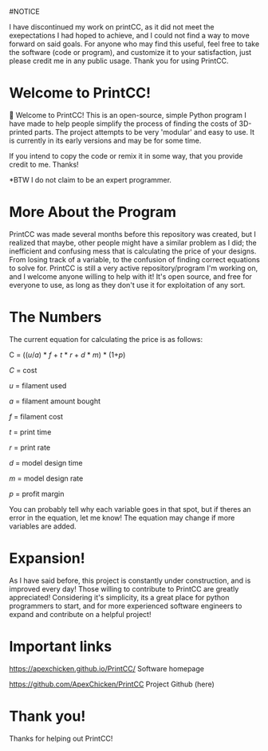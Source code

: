 #NOTICE

I have discontinued my work on printCC, as it did not meet the exepectations I had hoped to achieve, and I could not find a way to move forward on said goals.
For anyone who may find this useful, feel free to take the software (code or program), and customize it to your satisfaction, just please credit me in any public usage.
Thank you for using PrintCC.






# Welcome to PrintCC!

👋 Welcome to PrintCC! This is an open-source, simple Python program I have made to help people simplify the process of finding the costs of 3D-printed parts. The project attempts to be very 'modular' and easy to use. It is currently in its early versions and may be for some time.

If you intend to copy the code or remix it in some way, that you provide credit to me. Thanks!

*BTW I do not claim to be an expert programmer.

# More About the Program

PrintCC was made several months before this repository was created, but I realized that maybe, other people might have a similar problem as I did; the inefficient and confusing mess that is calculating the price of your designs. From losing track of a variable, to the confusion of finding correct equations to solve for. PrintCC is still a very active repository/program I'm working on, and I welcome anyone willing to help with it! It's open source, and free for everyone to use, as long as they don't use it for exploitation of any sort.

# The Numbers
The current equation for calculating the price is as follows:

C = ((_u_/_a_) * _f_  + _t_ * _r_ + _d_ * _m_) * (1+_p_)

_C_ = cost

_u_ = filament used

_a_ = filament amount bought

_f_ = filament cost

_t_ = print time

_r_ = print rate

_d_ = model design time

_m_ = model design rate

_p_ = profit margin

You can probably tell why each variable goes in that spot, but if theres an error in the equation, let me know! The equation may change if more variables are added.


# Expansion!

As I have said before, this project is constantly under construction, and is improved every day! Those willing to contribute to PrintCC are greatly appreciated! Considering it's simplicity, its a great place for python programmers to start, and for more experienced software engineers to expand and contribute on a helpful project!





# Important links
https://apexchicken.github.io/PrintCC/ Software homepage

https://github.com/ApexChicken/PrintCC Project Github (here)

# Thank you!

Thanks for helping out PrintCC!
